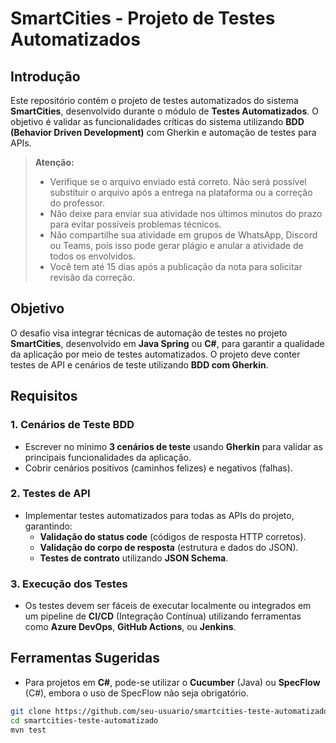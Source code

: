# SmartCities - Projeto de Testes Automatizados

## Introdução

Este repositório contém o projeto de testes automatizados do sistema **SmartCities**, desenvolvido durante o módulo de **Testes Automatizados**. O objetivo é validar as funcionalidades críticas do sistema utilizando **BDD (Behavior Driven Development)** com Gherkin e automação de testes para APIs.

> **Atenção:**
>
> - Verifique se o arquivo enviado está correto. Não será possível substituir o arquivo após a entrega na plataforma ou a correção do professor.
> - Não deixe para enviar sua atividade nos últimos minutos do prazo para evitar possíveis problemas técnicos.
> - Não compartilhe sua atividade em grupos de WhatsApp, Discord ou Teams, pois isso pode gerar plágio e anular a atividade de todos os envolvidos.
> - Você tem até 15 dias após a publicação da nota para solicitar revisão da correção.

## Objetivo

O desafio visa integrar técnicas de automação de testes no projeto **SmartCities**, desenvolvido em **Java Spring** ou **C#**, para garantir a qualidade da aplicação por meio de testes automatizados. O projeto deve conter testes de API e cenários de teste utilizando **BDD com Gherkin**.

## Requisitos

### 1. Cenários de Teste BDD
- Escrever no mínimo **3 cenários de teste** usando **Gherkin** para validar as principais funcionalidades da aplicação.
- Cobrir cenários positivos (caminhos felizes) e negativos (falhas).

### 2. Testes de API
- Implementar testes automatizados para todas as APIs do projeto, garantindo:
  - **Validação do status code** (códigos de resposta HTTP corretos).
  - **Validação do corpo de resposta** (estrutura e dados do JSON).
  - **Testes de contrato** utilizando **JSON Schema**.

### 3. Execução dos Testes
- Os testes devem ser fáceis de executar localmente ou integrados em um pipeline de **CI/CD** (Integração Contínua) utilizando ferramentas como **Azure DevOps**, **GitHub Actions**, ou **Jenkins**.

## Ferramentas Sugeridas
- Para projetos em **C#**, pode-se utilizar o **Cucumber** (Java) ou **SpecFlow** (C#), embora o uso de SpecFlow não seja obrigatório.


```bash
git clone https://github.com/seu-usuario/smartcities-teste-automatizado.git
cd smartcities-teste-automatizado
mvn test

